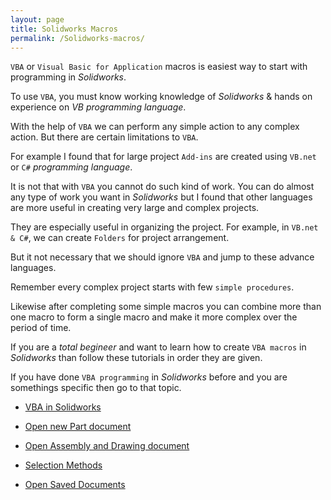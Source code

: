 ```yaml
---
layout: page
title: Solidworks Macros
permalink: /Solidworks-macros/
---
```


`VBA` or `Visual Basic for Application` macros is easiest way to start with programming in *Solidworks*. 

To use `VBA`, you must know working knowledge of *Solidworks* & hands on experience on *VB programming language*.

With the help of `VBA` we can perform any simple action to any complex action. 
But there are certain limitations to `VBA`. 

For example I found that for large project `Add-ins` are created using `VB.net` or `C#` *programming language*. 

It is not that with `VBA` you cannot do such kind of work. You can do almost any type of work you want in *Solidworks* but I found that other languages are more useful in creating very large and complex projects. 

They are especially useful in organizing the project. For example, in `VB.net & C#`, we can create `Folders` for project arrangement.

But it not necessary that we should ignore `VBA` and jump to these advance languages. 

Remember every complex project starts with few `simple procedures`. 

Likewise after completing some simple macros you can combine more than one macro to form a single macro and make it more complex over the period of time.

If you are a *total begineer* and want to learn how to create `VBA macros` in *Solidworks* than follow these tutorials in order they are given.

If you have done `VBA programming` in *Solidworks* before and you are somethings specific then go to that topic.

* [VBA in Solidworks](/solidworks-macros/vba-in-solidworks)

* [Open new Part document](/solidworks-macros/open-new-document)

* [Open Assembly and Drawing document](/solidworks-macros/open-assembly-and-drawing)

* [Selection Methods](/solidworks-macros/select-plane-from-tree)

* [Open Saved Documents](/solidworks-macros/open-saved-document)

